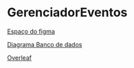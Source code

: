 # GerenciadorEventos

[Espaço do figma](https://www.figma.com/design/hQo4WzJU1nHs5j3TelntQZ/Sem-t%C3%ADtulo?node-id=0-1&p=f&t=iknWMxae3d7lQNUM-0)

[Diagrama Banco de dados](https://dbdiagram.io/d/GerenciadorEventos-68b640ee777b52b76c91fd34)

[Overleaf](https://www.overleaf.com/read/phbgxdpzfzrq#04f856)

